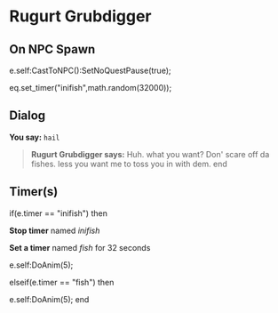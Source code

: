 # Rugurt Grubdigger
## On NPC Spawn

e.self:CastToNPC():SetNoQuestPause(true);

eq.set_timer("inifish",math.random(32000));
## Dialog

**You say:** `hail`



>**Rugurt Grubdigger says:** Huh. what you want? Don' scare off da fishes. less you want me to toss you in with dem.
end

## Timer(s)

if(e.timer == "inifish") then


**Stop timer** named *inifish*


**Set a timer** named *fish* for 32 seconds


e.self:DoAnim(5);

elseif(e.timer == "fish") then


e.self:DoAnim(5);
end
